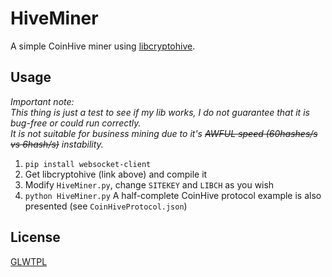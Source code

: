 # HiveMiner #
A simple CoinHive miner using [libcryptohive](https://github.com/EZForever/libcryptohive).
  
## Usage ##
*Important note:  
This thing is just a test to see if my lib works, I do not guarantee that it is bug-free or could run correctly.  
It is not suitable for business mining due to it's ~~AWFUL speed (60hashes/s vs 6hash/s)~~ instability.*  
1. `pip install websocket-client`
2. Get libcryptohive (link above) and compile it
3. Modify `HiveMiner.py`, change `SITEKEY` and `LIBCH` as you wish
4. `python HiveMiner.py`
A half-complete CoinHive protocol example is also presented (see `CoinHiveProtocol.json`)
  
## License ##
[GLWTPL](https://github.com/me-shaon/GLWTPL/blob/master/LICENSE)  
